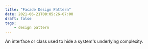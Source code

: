 ```yaml
---
title: "Facade Design Pattern"
date: 2021-06-21T08:05:26-07:00
draft: false
tags:
    - design pattern
---
```


An interface or class used to hide a system's underlying complexity.
